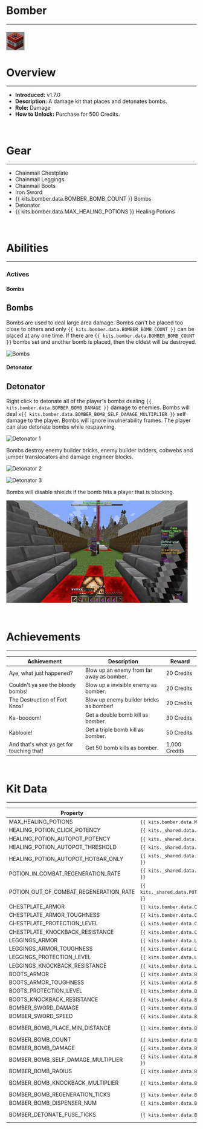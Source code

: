 # Bomber

---

#### ![bomber-icon](../assets/icons/kits/bomber-icon.jpg)

# Overview

---

- **Introduced:** v1.7.0
- **Description:** A damage kit that places and detonates bombs.
- **Role:** Damage
- **How to Unlock:** Purchase for 500 Credits.

<br />

# Gear

---

- Chainmail Chestplate
- Chainmail Leggings
- Chainmail Boots
- Iron Sword
- {{ kits.bomber.data.BOMBER_BOMB_COUNT }} Bombs
- Detonator
- {{ kits.bomber.data.MAX_HEALING_POTIONS }} Healing Potions

<br />

# Abilities

---

### Actives

<!-- tabs:start -->

#### **Bombs**

## Bombs

Bombs are used to deal large area damage. Bombs can't be placed too close to others and only `{{ kits.bomber.data.BOMBER_BOMB_COUNT }}` can be placed at any one time. If there are `{{ kits.bomber.data.BOMBER_BOMB_COUNT }}` bombs set and another bomb is placed, then the oldest will be destroyed.

![Bombs](../assets/kits/bomber/Bomber%20-%20Bombs.gif)

#### **Detonator**

## Detonator

Right click to detonate all of the player's bombs dealing `{{ kits.bomber.data.BOMBER_BOMB_DAMAGE }}` damage to enemies. Bombs will deal `x{{ kits.bomber.data.BOMBER_BOMB_SELF_DAMAGE_MULTIPLIER }}` self damage to the player. Bombs will ignore invulnerability frames. The player can also detonate bombs while respawning.

![Detonator 1](../assets/kits/bomber/Bomber%20-%20Detonate.gif)

Bombs destroy enemy builder bricks, enemy builder ladders, cobwebs and jumper translocators and damage engineer blocks.

![Detonator 2](../assets/kits/bomber/Bomber%20-%20Detonate%20Bricks.gif)

![Detonator 3](../assets/kits/bomber/Bomber%20-%20Detonate%20Engineer%20Blocks.gif)

Bombs will disable shields if the bomb hits a player that is blocking.

![Detonator 4](../assets/kits/bomber/Bomber%20-%20Detonate%20Shield.gif)

<!-- tabs:end -->
<br />

# Achievements

---

<!-- prettier-ignore -->
| Achievement | Description | Reward |
| ----------- | ----------- | ------ |
| Aye, what just happened? | Blow up an enemy from far away as bomber. | 20 Credits |
| Couldn't ya see the bloody bombs! | Blow up a invisible enemy as bomber. | 20 Credits |
| The Destruction of Fort Knox! | Blow up enemy builder bricks as bomber! | 20 Credits |
| Ka-boooom! | Get a double bomb kill as bomber. | 30 Credits |
| Kablooie! | Get a triple bomb kill as bomber. | 50 Credits |
| And that's what ya get for touching that! | Get 50 bomb kills as bomber. | 1,000 Credits |

<br />

# Kit Data

---

<!-- prettier-ignore -->
| Property | Value | Description |
|----------|-------|-------------|
| MAX_HEALING_POTIONS | `{{ kits.bomber.data.MAX_HEALING_POTIONS }}` | {{ kitDataSharedDescriptions.MAX_HEALING_POTIONS }} |
| HEALING_POTION_CLICK_POTENCY | `{{ kits._shared.data.HEALING_POTION_CLICK_POTENCY }}` | {{ kitDataSharedDescriptions.HEALING_POTION_CLICK_POTENCY }} |
| HEALING_POTION_AUTOPOT_POTENCY | `{{ kits._shared.data.HEALING_POTION_AUTOPOT_POTENCY }}` | {{ kitDataSharedDescriptions.HEALING_POTION_AUTOPOT_POTENCY }} |
| HEALING_POTION_AUTOPOT_THRESHOLD | `{{ kits._shared.data.HEALING_POTION_AUTOPOT_THRESHOLD }}` | {{ kitDataSharedDescriptions.HEALING_POTION_AUTOPOT_THRESHOLD }} |
| HEALING_POTION_AUTOPOT_HOTBAR_ONLY | `{{ kits._shared.data.HEALING_POTION_AUTOPOT_HOTBAR_ONLY }}` | {{ kitDataSharedDescriptions.HEALING_POTION_AUTOPOT_HOTBAR_ONLY }} |
| POTION_IN_COMBAT_REGENERATION_RATE | `{{ kits._shared.data.POTION_IN_COMBAT_REGENERATION_RATE }}` | {{ kitDataSharedDescriptions.POTION_IN_COMBAT_REGENERATION_RATE }} |
| POTION_OUT_OF_COMBAT_REGENERATION_RATE | `{{ kits._shared.data.POTION_OUT_OF_COMBAT_REGENERATION_RATE }}` | {{ kitDataSharedDescriptions.POTION_OUT_OF_COMBAT_REGENERATION_RATE }} |
| CHESTPLATE_ARMOR | `{{ kits.bomber.data.CHESTPLATE_ARMOR }}` | {{ kitDataSharedDescriptions.CHESTPLATE_ARMOR }} |
| CHESTPLATE_ARMOR_TOUGHNESS | `{{ kits.bomber.data.CHESTPLATE_ARMOR_TOUGHNESS }}` | {{ kitDataSharedDescriptions.CHESTPLATE_ARMOR_TOUGHNESS }} |
| CHESTPLATE_PROTECTION_LEVEL | `{{ kits.bomber.data.CHESTPLATE_PROTECTION_LEVEL }}` | {{ kitDataSharedDescriptions.CHESTPLATE_PROTECTION_LEVEL }} |
| CHESTPLATE_KNOCKBACK_RESISTANCE | `{{ kits.bomber.data.CHESTPLATE_KNOCKBACK_RESISTANCE }}` | {{ kitDataSharedDescriptions.CHESTPLATE_KNOCKBACK_RESISTANCE }} |
| LEGGINGS_ARMOR | `{{ kits.bomber.data.LEGGINGS_ARMOR }}` | {{ kitDataSharedDescriptions.LEGGINGS_ARMOR }} |
| LEGGINGS_ARMOR_TOUGHNESS | `{{ kits.bomber.data.LEGGINGS_ARMOR_TOUGHNESS }}` | {{ kitDataSharedDescriptions.LEGGINGS_ARMOR_TOUGHNESS }} |
| LEGGINGS_PROTECTION_LEVEL | `{{ kits.bomber.data.LEGGINGS_PROTECTION_LEVEL }}` | {{ kitDataSharedDescriptions.LEGGINGS_PROTECTION_LEVEL }} |
| LEGGINGS_KNOCKBACK_RESISTANCE | `{{ kits.bomber.data.LEGGINGS_KNOCKBACK_RESISTANCE }}` | {{ kitDataSharedDescriptions.LEGGINGS_KNOCKBACK_RESISTANCE }} |
| BOOTS_ARMOR | `{{ kits.bomber.data.BOOTS_ARMOR }}` | {{ kitDataSharedDescriptions.BOOTS_ARMOR }} |
| BOOTS_ARMOR_TOUGHNESS | `{{ kits.bomber.data.BOOTS_ARMOR_TOUGHNESS }}` | {{ kitDataSharedDescriptions.BOOTS_ARMOR_TOUGHNESS }} |
| BOOTS_PROTECTION_LEVEL | `{{ kits.bomber.data.BOOTS_PROTECTION_LEVEL }}` | {{ kitDataSharedDescriptions.BOOTS_PROTECTION_LEVEL }} |
| BOOTS_KNOCKBACK_RESISTANCE | `{{ kits.bomber.data.BOOTS_KNOCKBACK_RESISTANCE }}` | {{ kitDataSharedDescriptions.BOOTS_KNOCKBACK_RESISTANCE }} |
| BOMBER_SWORD_DAMAGE | `{{ kits.bomber.data.BOMBER_SWORD_DAMAGE }}` | The base damage of the sword. |
| BOMBER_SWORD_SPEED | `{{ kits.bomber.data.BOMBER_SWORD_SPEED }}` | The base speed of the sword. |
| BOMBER_BOMB_PLACE_MIN_DISTANCE | `{{ kits.bomber.data.BOMBER_BOMB_PLACE_MIN_DISTANCE }}` | The minimum distance, in meters, for placing bomb near an already placed bomb. |
| BOMBER_BOMB_COUNT | `{{ kits.bomber.data.BOMBER_BOMB_COUNT }}` | The maximum number of placed and held bombs a player can have a once. |
| BOMBER_BOMB_DAMAGE | `{{ kits.bomber.data.BOMBER_BOMB_DAMAGE }}` | The damage that a single bomb does. |
| BOMBER_BOMB_SELF_DAMAGE_MULTIPLIER | `{{ kits.bomber.data.BOMBER_BOMB_SELF_DAMAGE_MULTIPLIER }}` | The damage multiplier of bomb damage from the player's own bombs.|
| BOMBER_BOMB_RADIUS | `{{ kits.bomber.data.BOMBER_BOMB_RADIUS }}` | The radius of the explosion effect. |
| BOMBER_BOMB_KNOCKBACK_MULTIPLIER | `{{ kits.bomber.data.BOMBER_BOMB_KNOCKBACK_MULTIPLIER }}` | The multiplier of the knockback that is applied to entities after a bomb explosion. |
| BOMBER_BOMB_REGENERATION_TICKS | `{{ kits.bomber.data.BOMBER_BOMB_REGENERATION_TICKS }}` | The interval, in ticks, for regenerating bombs. |
| BOMBER_BOMB_DISPENSER_NUM | `{{ kits.bomber.data.BOMBER_BOMB_DISPENSER_NUM }}` | The amount of bombs to receive from each engineer dispenser tick. |
| BOMBER_DETONATE_FUSE_TICKS | `{{ kits.bomber.data.BOMBER_DETONATE_FUSE_TICKS }}` | The duration, in ticks, it takes for bombs to explode. This is also sets the cooldown for the detonator ability. |
